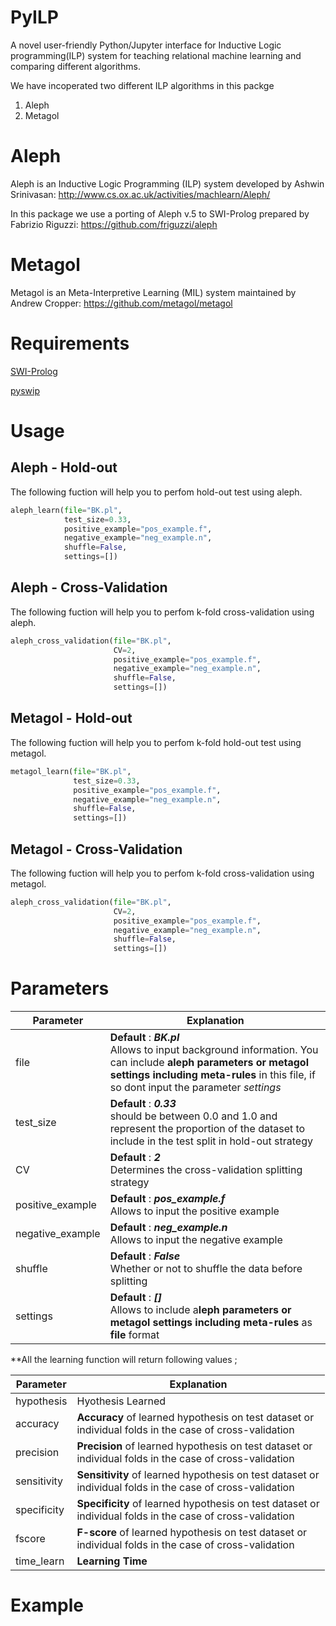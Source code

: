 # PyILP
A novel user-friendly Python/Jupyter interface for Inductive Logic programming(ILP)  system for teaching relational machine learning and comparing different algorithms.

We have incoperated two different ILP algorithms in this packge
1) Aleph
2) Metagol

# Aleph
Aleph is an Inductive Logic Programming (ILP) system developed by Ashwin Srinivasan: http://www.cs.ox.ac.uk/activities/machlearn/Aleph/

In this package we use a porting of Aleph v.5 to SWI-Prolog prepared by Fabrizio Riguzzi: https://github.com/friguzzi/aleph

# Metagol
Metagol is an Meta-Interpretive Learning (MIL) system maintained by Andrew Cropper: https://github.com/metagol/metagol

# Requirements
[SWI-Prolog](https://www.swi-prolog.org/)

[pyswip](https://pypi.org/project/pyswip/)

# Usage
## Aleph - Hold-out
The following fuction will help you to perfom hold-out test using aleph.

```python
aleph_learn(file="BK.pl", 
            test_size=0.33, 
            positive_example="pos_example.f", 
            negative_example="neg_example.n", 
            shuffle=False, 
            settings=[])
```
## Aleph - Cross-Validation
The following fuction will help you to perfom k-fold cross-validation using aleph.

```python
aleph_cross_validation(file="BK.pl", 
                       CV=2, 
                       positive_example="pos_example.f",
                       negative_example="neg_example.n", 
                       shuffle=False, 
                       settings=[])
```
## Metagol - Hold-out
The following fuction will help you to perfom k-fold hold-out test using metagol.

```python
metagol_learn(file="BK.pl", 
              test_size=0.33,
              positive_example="pos_example.f",
              negative_example="neg_example.n",
              shuffle=False,
              settings=[])
```
## Metagol - Cross-Validation
The following fuction will help you to perfom k-fold cross-validation using metagol.

```python
aleph_cross_validation(file="BK.pl", 
                       CV=2, 
                       positive_example="pos_example.f",
                       negative_example="neg_example.n", 
                       shuffle=False, 
                       settings=[])
```
# Parameters

| Parameter  | Explanation |
| ------------- | ------------- |
| file  | **Default** : ***BK.pl*** <br> Allows to input background information. You can include **aleph parameters or metagol settings including meta-rules** in this file, if so dont input the parameter *settings*  |
| test_size  | **Default** : ***0.33*** <br> should be between 0.0 and 1.0 and represent the proportion of the dataset to include in the test split in hold-out strategy |
|CV| **Default** : ***2*** <br> Determines the cross-validation splitting strategy|
| positive_example | **Default** : ***pos_example.f*** <br>  Allows to input the positive example|
| negative_example | **Default** : ***neg_example.n*** <br>  Allows to input the negative example|
|shuffle|**Default** : ***False*** <br> Whether or not to shuffle the data before splitting|
|settings | **Default** : ***[]*** <br>  Allows to include a**leph parameters or metagol settings including meta-rules** as **file** format|


**All the  learning function will return following values ;

|Parameter|Explanation|
|-------------|----------------|
|hypothesis|Hyothesis Learned|
|accuracy| **Accuracy** of learned hypothesis on test dataset or </br> individual folds in the case of cross-validation|
|precision|**Precision** of learned hypothesis on test dataset or </br>individual folds in the case of cross-validation |
|sensitivity|**Sensitivity** of learned hypothesis on test dataset or </br>individual folds in the case of cross-validation |
|specificity|**Specificity** of learned hypothesis on test dataset or </br>individual folds in the case of cross-validation|
|fscore|**F-score** of learned hypothesis on test dataset or </br> individual  folds in the case of cross-validation|
|time_learn|**Learning Time**|

# Example


